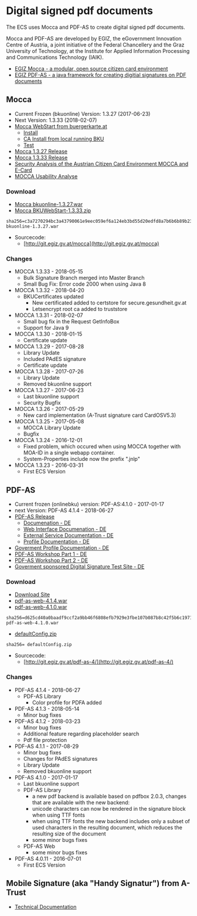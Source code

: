 # Digital signed pdf documents

The ECS uses Mocca and PDF-AS to create digital signed pdf documents.

Mocca and PDF-AS are developed by EGIZ, the eGovernment Innovation Centre of Austria, a joint initiative of the Federal Chancellery and the Graz University of Technology, at the Institute for Applied Information Processing and Communications Technology (IAIK).

* [EGIZ Mocca - a modular, open source citizen card environment](http://www.egiz.gv.at/en/schwerpunkte/9-MOCCA)
* [EGIZ PDF-AS - a java framework for creating digitial signatures on PDF documents](http://www.egiz.gv.at/en/schwerpunkte/16-pdf-as)

## Mocca


* Current Frozen (bkuonline) Version: 1.3.27 (2017-06-23) 
* Next Version: 1.3.33 (2018-02-07)
* [Mocca WebStart from buergerkarte.at](https://webstart.buergerkarte.at/mocca/index.html)
    * [Install](https://webstart.buergerkarte.at/mocca/webstart/mocca.jnlp)
    * [CA Install from local running BKU](http://localhost:3495/ca.crt)
    * [Test](https://www.buergerkarte.at/test-suite-karte.html)
* [Mocca 1.3.27 Release](https://joinup.ec.europa.eu/release/mocca-1327)
* [Mocca 1.3.33 Release](https://joinup.ec.europa.eu/release/mocca/1333)
* [Security Analysis of the Austrian Citizen Card Environment MOCCA and E-Card](https://www.auto.tuwien.ac.at/bib/pdf_TR/TR0174.pdf)
* [MOCCA Usability Analyse](https://www.egiz.gv.at/files/download/Studie.pdf)


### Download
  * [Mocca bkuonline-1.3.27.war](https://joinup.ec.europa.eu/sites/default/files/distribution/2017-06/bkuonline-1.3.27.war)
  * [Mocca BKUWebStart-1.3.33.zip](https://joinup.ec.europa.eu/sites/default/files/distribution/access_url/2018-05/9a1d3230-338a-4e27-811a-a670be194d73/BKUWebStart-1.3.33.zip)

```
sha256=c3a7270294bc3a43790061e9eec059ef6a124eb3bd55d20edfd8a7b6b6b89b23  bkuonline-1.3.27.war
```
  
* Sourcecode:
  * [http://git.egiz.gv.at/mocca](http://git.egiz.gv.at/mocca)

### Changes

* MOCCA 1.3.33 - 2018-05-15
    * Bulk Signature Branch merged into Master Branch 
    * Small Bug Fix: Error code 2000 when using Java 8 
* MOCCA 1.3.32 - 2018-04-20 
    * BKUCertificates updated
        * New certificated added to certstore for secure.gesundheit.gv.at
        * Letsencrypt root ca added to truststore
* MOCCA 1.3.31 - 2018-02-07
    * Small bug fix in the Request GetInfoBox
    * Support for Java 9
* MOCCA 1.3.30 - 2018-01-15
    * Certificate update
* MOCCA 1.3.29 - 2017-08-28
    * Library Update
    * Included PAdES signature
    * Certificate update
* MOCCA 1.3.28 - 2017-07-26
    * Library Update
    * Removed bkuonline support
* MOCCA 1.3.27 - 2017-06-23
    * Last bkuonline support 
    * Security Bugfix
* MOCCA 1.3.26 - 2017-05-29
    * New card implementation (A-Trust signature card CardOSV5.3)
* MOCCA 1.3.25 - 2017-05-08
    * MOCCA Library Update
    * Bugfix
* MOCCA 1.3.24 - 2016-12-01
    * Fixed problem, which occured when using MOCCA together with MOA-ID in a single webapp container.
    * System-Properties include now the prefix ".jnlp"
* MOCCA 1.3.23 - 2016-03-31
    * First ECS Version

## PDF-AS

* Current frozen (onlinebku) version: PDF-AS:4.1.0 - 2017-01-17
* next Version: PDF-AS 4.1.4 - 2018-06-27
* [PDF-AS Release](https://joinup.ec.europa.eu/asset/pdf/asset_release/pdf-414)
    * [Documenation - DE](https://apps.egiz.gv.at/releases/pdf-as/release/4.1.4/docs/PDFAS4_Dokumentation.pdf)
    * [Web Interface Documenation - DE](https://apps.egiz.gv.at/releases/pdf-as/release/4.1.4/docs/PDFAS4_WebDokumentation.pdf)
    * [External Service Documentation - DE](https://apps.egiz.gv.at/releases/pdf-as/release/4.1.4/docs/AnbindungExterneWebanwendung.pdf)
    * [Profile Documentation -  DE](https://apps.egiz.gv.at/releases/pdf-as/release/4.1.4/docs/PDFAS4_Profile_Dokumentation.pdf)
* [Goverment Profile Documentation - DE](https://www.ref.gv.at/uploads/media/Layout_Amtssignatur_las_2-0-1_20140610.pdf)
* [PDF-AS Workshop Part 1 - DE](http://demo.egiz.gv.at/padesWorkshop/20141209%20Signatur-Workshop-PDF-AS-4.0-Hands-On%20Teil1.pdf)
* [PDF-AS Workshop Part 2 - DE](http://demo.egiz.gv.at/padesWorkshop/20141209%20Signatur-Workshop-PDF-AS-4.0-Hands-On%20Teil2.pdf)
* [Goverment sponsored Digital Signature Test Site - DE](https://www.buergerkarte.at/einfach-signieren/)

### Download
* [Download Site](https://apps.egiz.gv.at/releases/pdf-as/release/4.1.4/)
* [pdf-as-web-4.1.4.war](https://apps.egiz.gv.at/releases/pdf-as/release/4.1.4/pdf-as-web-4.1.4.war)
* [pdf-as-web-4.1.0.war](https://ecs-org.github.io/ecs-docs/pdf-as-web-4.1.0.war)
```
sha256=d625cd40a0baadf9ccf2a9bb46f6808efb7929e3fbe107b087b8c42f5b6c1971  pdf-as-web-4.1.0.war
```
* [defaultConfig.zip](https://apps.egiz.gv.at/releases/pdf-as/release/4.1.4/cfg/defaultConfig.zip) 
```
sha256= defaultConfig.zip
```
  
* Sourcecode:
  * [http://git.egiz.gv.at/pdf-as-4/](http://git.egiz.gv.at/pdf-as-4/)

### Changes

* PDF-AS 4.1.4 - 2018-06-27
    * PDF-AS Library
        * Color profile for PDFA added
* PDF-AS 4.1.3 - 2018-05-14
    * Minor bug fixes
* PDF-AS 4.1.2 - 2018-03-23
    * Minor bug fixes
    * Additional feature regarding placeholder search
    * Pdf file protection
* PDF-AS 4.1.1 - 2017-08-29
    * Minor bug fixes
    * Changes for PAdES signatures
    * Library Update
    * Removed bkuonline support
* PDF-AS 4.1.0 - 2017-01-17
    * Last bkuonline support
    * PDF-AS Library
        * a new pdf backend is available based on pdfbox 2.0.3, changes that are available with the new backend:
        * unicode characters can now be rendered in the signature block when using TTF fonts
        * when using TTF fonts the new backend includes only a subset of used characters in the resulting document, which reduces the resulting size of the document
        * some minor bugs fixes
    * PDF-AS Web
        * some minor bugs fixes
* PDF-AS 4.0.11 - 2016-07-01
    * First ECS Version

## Mobile Signature (aka "Handy Signatur") from A-Trust

* [Technical Documentation](https://labs.a-trust.at/developer/pdf/SignatureServer_1.2.2.pdf)

